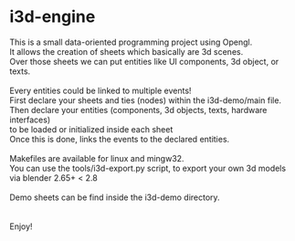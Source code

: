 i3d-engine
==========

This is a small data-oriented programming project using Opengl.
<br/>
It allows the creation of sheets which basically are 3d scenes.
<br/>
Over those sheets we can put entities like UI components, 3d object, or texts.
<br/>
<br/>
Every entities could be linked to multiple events!
<br/>
First declare your sheets and ties (nodes) within the i3d-demo/main file.
<br/>
Then declare your entities (components, 3d objects, texts, hardware interfaces)
<br/>
to be loaded or initialized inside each sheet
<br/>
Once this is done, links the events to the declared entities.
<br/>
<br/>
Makefiles are available for linux and mingw32.
<br/>
You can use the tools/i3d-export.py script, to export your own 3d models via blender 2.65+ < 2.8
<br/>
<br/>
Demo sheets can be find inside the i3d-demo directory.
<br/>
<br/>
<br/>
Enjoy!
